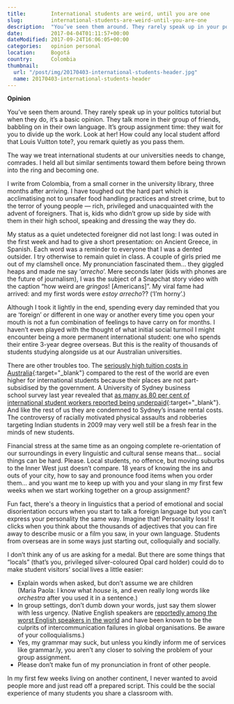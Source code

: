```yaml
---
title:        International students are weird, until you are one
slug:         international-students-are-weird-until-you-are-one
description:  "You’ve seen them around. They rarely speak up in your politics tutorial but when they do, it’s a basic opinion. They talk more in their group of friends, babbling on in their own language."
date:         2017-04-04T01:11:57+00:00
dateModified: 2017-09-24T16:06:05+00:00
categories:   opinion personal
location:     Bogotá
country:      Colombia
thumbnail:
  url: "/post/img/20170403-international-students-header.jpg"
  name: 20170403-international-students-header
---
```

**Opinion**

You’ve seen them around. They rarely speak up in your politics tutorial but when they do, it’s a basic opinion. They talk more in their group of friends, babbling on in their own language. It’s group assignment time: they wait for you to divide up the work. Look at her! How could any local student afford that Louis Vuitton tote?, you remark quietly as you pass them.

The way we treat international students at our universities needs to change, comrades. I held all but similar sentiments toward them before being thrown into the ring and becoming one.

I write from Colombia, from a small corner in the university library, three months after arriving. I have toughed out the hard part which is acclimatising not to unsafer food handling practices and street crime, but to the terror of young people — rich, privileged and unacquainted with the advent of foreigners. That is, kids who didn’t grow up side by side with them in their high school, speaking and dressing the way they do.

My status as a quiet undetected foreigner did not last long: I was outed in the first week and had to give a short presentation: on Ancient Greece, in Spanish. Each word was a reminder to everyone that I was a dented outsider. I try otherwise to remain quiet in class. A couple of girls pried me out of my clamshell once. My pronunciation fascinated them… they giggled heaps and made me say ‘*arrecho*’. Mere seconds later (kids with phones are the future of journalism), I was the subject of a Snapchat story video with the caption “how weird are *gringos*! [Americans]”. My viral fame had arrived: and my first words were *estoy arrecho*?? (‘I’m horny’.)

Although I took it lightly in the end, spending every day reminded that you are ‘foreign’ or different in one way or another every time you open your mouth is not a fun combination of feelings to have carry on for months. I haven’t even played with the thought of what initial social turmoil I might encounter being a more permanent international student: one who spends their entire 3-year degree overseas. But this is the reality of thousands of students studying alongside us at our Australian universities.

There are other troubles too. The [seriously high tuition costs in Australia](http://www.nteu.org.au/qute/article/The-Cost-of-an-Australian-university-degree-compared-to-the-rest-of-the-world-16495){:target="_blank"} compared to the rest of the world are even higher for international students because their places are not part-subsidised by the government. A University of Sydney business school survey last year revealed that [as many as 80 per cent of international student workers reported being underpaid](http://www.smh.com.au/national/education/80-per-cent-of-international-students-in-restaurants-paid-below-minimum-wage-survey-finds-20160421-gobkzh.html){:target="_blank"}. And like the rest of us they are condemned to Sydney’s insane rental costs. The controversy of racially motivated physical assaults and robberies targeting Indian students in 2009 may very well still be a fresh fear in the minds of new students.

Financial stress at the same time as an ongoing complete re-orientation of our surroundings in every linguistic and cultural sense means that… social things can be hard. Please. Local students, no offence, but moving suburbs to the Inner West just doesn’t compare. 18 years of knowing the ins and outs of your city, how to say and pronounce food items when you order them… and you want me to keep up with you and your slang in my first few weeks when we start working together on a group assignment?

Fun fact, there's a theory in linguistics that a period of emotional and social disorientation occurs when you start to talk a foreign language but you can’t express your personality the same way. Imagine that! Personality loss! It clicks when you think about the thousands of adjectives that you can fire away to describe music or a film you saw, in your own language. Students from overseas are in some ways just starting out, colloquially and socially.

I don’t think any of us are asking for a medal. But there are some things that “locals” (that’s you, privileged silver-coloured Opal card holder) could do to make student visitors’ social lives a little easier:

* Explain words when asked, but don’t assume we are children (Maria Paola: I know what *house* is, and even really long words like *orchestra* after you used it in a sentence.)
* In group settings, don’t dumb down your words, just say them slower with less urgency. (Native English speakers are <a href="http://www.bbc.com/capital/story/20161028-native-english-speakers-are-the-worlds-worst-communicators">reportedly among the worst English speakers in the world</a> and have been known to be the culprits of intercommunication failures in global organisations. Be aware of your colloquialisms.)
* Yes, my grammar may suck, but unless you kindly inform me of services like grammar.ly, you aren’t any closer to solving the problem of your group assignment.
* Please don’t make fun of my pronunciation in front of other people.

In my first few weeks living on another continent, I never wanted to avoid people more and just read off a prepared script. This could be the social experience of many students you share a classroom with.
